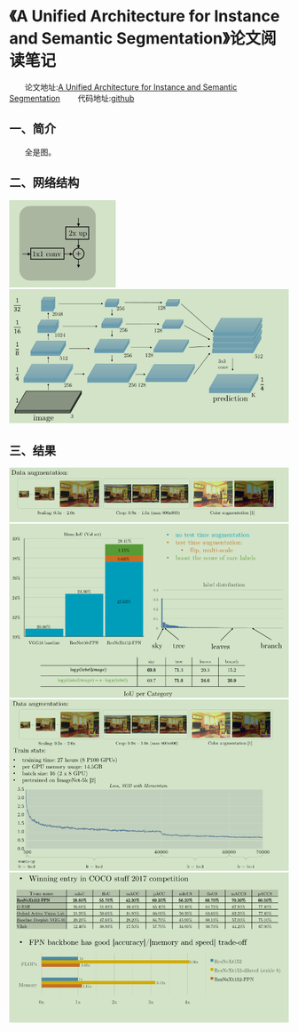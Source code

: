 # 《A Unified Architecture for Instance and Semantic Segmentation》论文阅读笔记
&emsp;&emsp;论文地址:[A Unified Architecture for Instance and Semantic Segmentation](http://presentations.cocodataset.org/COCO17-Stuff-FAIR.pdf)
&emsp;&emsp;代码地址:[github](https://github.com/qubvel/segmentation_models)

## 一、简介
&emsp;&emsp;全是图。
## 二、网络结构
![](imgs/con1.png)
![](imgs/fpn.png)
## 三、结果
![](imgs/data.png)
![](imgs/1res.png)
![](imgs/res.png)
![](imgs/res2.png)